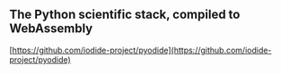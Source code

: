 ## The Python scientific stack, compiled to WebAssembly
  
  [https://github.com/iodide-project/pyodide](https://github.com/iodide-project/pyodide)